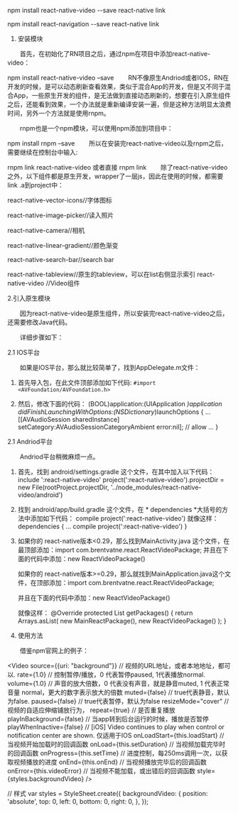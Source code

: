 npm install react-native-video --save
react-native link

npm install react-navigation --save
react-native link

1. 安装模块

  首先，在初始化了RN项目之后，通过npm在项目中添加react-native-video：

npm install react-native-video –save
  RN不像原生Andriod或者IOS，RN在开发的时候，是可以动态刷新查看效果，类似于混合App的开发，但是又不同于混合App，一些原生开发的组件，是无法做到直接动态刷新的，想要在引入原生组件之后，还能看到效果，一个办法就是重新编译安装一遍，但是这种方法明显太浪费时间，另外一个方法就是使用rnpm。

  rnpm也是一个npm模块，可以使用npm添加到项目中：

npm install rnpm –save
  所以在安装完react-native-video以及rnpm之后，需要继续在控制台中输入:

rnpm link react-native-video
或者直接 rnpm link
  除了react-native-video之外，以下组件都是原生开发，wrapper了一层js，因此在使用的时候，都需要link .a到project中：

react-native-vector-icons//字体图标

react-native-image-picker//读入照片

react-native-camera//相机

react-native-linear-gradient//颜色渐变

react-native-search-bar//search bar

react-native-tableview//原生的tableview，可以在list右侧显示索引
react-native-video  //Video组件

2.引入原生模块

  因为react-native-video是原生组件，所以安装完react-native-video之后，还需要修改Java代码。

  详细步骤如下：

2.1 IOS平台

  如果是IOS平台，那么就比较简单了，找到AppDelegate.m文件：

  1. 首先导入包，在此文件顶部添加如下代码:
  `#import <AVFoundation/AVFoundation.h>`

  2. 然后，修改下面的代码：
(BOOL)application:(UIApplication *)application didFinishLaunchingWithOptions:(NSDictionary*)launchOptions
{
  ...
  [[AVAudioSession sharedInstance] setCategory:AVAudioSessionCategoryAmbient error:nil];  // allow
  ...
}

2.1 Andriod平台

  Andriod平台稍微麻烦一点。

1. 首先，找到 android/settings.gradle 这个文件，在其中加入以下代码：
    include ':react-native-video'
    project(':react-native-video').projectDir = new File(rootProject.projectDir, '../node_modules/react-native-video/android')

2. 找到 android/app/build.gradle 这个文件，在 * dependencies *大括号的方法中添加如下代码：
    compile project(':react-native-video')
就像这样：
    dependencies {
       ...
       compile project(':react-native-video')
    }

3. 如果你的 react-native版本<0.29，那么找到MainActivity.java 这个文件，在最顶部添加：import com.brentvatne.react.ReactVideoPackage;
并且在下面的代码中添加：new ReactVideoPackage()

   如果你的 react-native版本>=0.29，那么就找到MainApplication.java这个文件，在顶部添加：import com.brentvatne.react.ReactVideoPackage;

   并且在下面的代码中添加：new ReactVideoPackage()

   就像这样：
    @Override
    protected List<ReactPackage> getPackages() {
      return Arrays.<ReactPackage>asList(
          new MainReactPackage(),
          new ReactVideoPackage()
      );
    }

3. 使用方法

  借鉴npm官网上的例子：

<Video source={{uri: "background"}} // 视频的URL地址，或者本地地址，都可以.
       rate={1.0}                   // 控制暂停/播放，0 代表暂停paused, 1代表播放normal.
       volume={1.0}                 // 声音的放大倍数，0 代表没有声音，就是静音muted, 1 代表正常音量 normal，更大的数字表示放大的倍数
       muted={false}                // true代表静音，默认为false.
       paused={false}               // true代表暂停，默认为false
       resizeMode="cover"           // 视频的自适应伸缩铺放行为，
       repeat={true}                // 是否重复播放
       playInBackground={false}     // 当app转到后台运行的时候，播放是否暂停
       playWhenInactive={false}     // [iOS] Video continues to play when control or notification center are shown. 仅适用于IOS
       onLoadStart={this.loadStart} // 当视频开始加载时的回调函数
       onLoad={this.setDuration}    // 当视频加载完毕时的回调函数
       onProgress={this.setTime}    //  进度控制，每250ms调用一次，以获取视频播放的进度
       onEnd={this.onEnd}           // 当视频播放完毕后的回调函数
       onError={this.videoError}    // 当视频不能加载，或出错后的回调函数
       style={styles.backgroundVideo} />

// 样式
var styles = StyleSheet.create({
  backgroundVideo: {
    position: 'absolute',
    top: 0,
    left: 0,
    bottom: 0,
    right: 0,
  },
});
